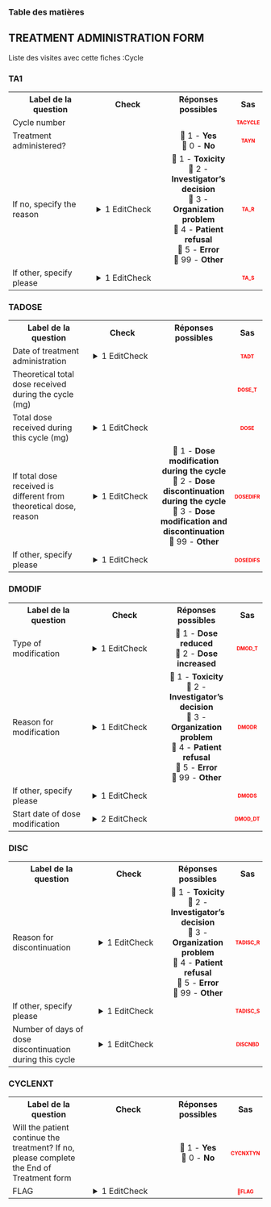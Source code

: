 <body>


<!-- Sidebar -->
<div class=sidebar id=sidebar>
<h3>Table des matières</h3>
<div id=sidebar-links></div>
</div> 
<div class=content> 
<section id='782096f3-fc2f-4631-9dc0-d17715452fe7' data-parent='9df2ff11-fb28-4ca9-8e3a-acbaef48ab82' data-type='form' data-label='TREATMENT ADMINISTRATION FORM'>
<h2> TREATMENT ADMINISTRATION FORM </h2>
<p>Liste des visites avec cette fiches :Cycle</p> 
<h3> TA1 </h3>
<table style='width:100%;'>
<tr>
<th style='width:600px; text-align:center;'><strong>Label de la question </strong></th>
<th class='check' style='width:300px; text-align:center;'><strong>Check</strong></th> <!--$htmlbalise-->
<th style='width:300px; text-align:center;'><strong>Réponses possibles</strong></th>
<th style='width:50px; text-align:center;'><strong>Sas</strong></th>
</tr>
 <tr> 
 <td style='width:600px; text-align:left;'> Cycle number</td>
 <td class='check' style='width:600px; text-align:left;'>   </td>
 <td style='width:300px; text-align:center;'>  </td> 
<td style='width:50px; text-align:center; color:red; font-size: 10px;'> <b> TACYCLE </b></td> 
 </tr>
 <tr> 
 <td style='width:600px; text-align:left;'> Treatment administered?</td>
 <td class='check' style='width:600px; text-align:left;'>   </td>
 <td style='width:300px; text-align:center;'> 🔘 1 - <b>Yes</b><br>🔘 0 - <b>No</b> </td> 
<td style='width:50px; text-align:center; color:red; font-size: 10px;'> <b> TAYN </b></td> 
 </tr>
 <tr> 
 <td style='width:600px; text-align:left;'> If no, specify the reason</td>
 <td class='check' style='width:600px; text-align:left;'>  <details> <summary>1 EditCheck </summary><table><tr><td> 5:[TA1.*][TA_R]</td> </tr><tr> <td> <pre><code class='javascript'>#Action Expression 
[TA1][TAYN]== '0'; 
#data Expression 
 
</code></pre> </td><td> This item is required.</td> </tr></table></details> </td>
 <td style='width:300px; text-align:center;'> 🔘 1 - <b>Toxicity</b><br>🔘 2 - <b>Investigator’s decision</b><br>🔘 3 - <b>Organization problem</b><br>🔘 4 - <b>Patient refusal</b><br>🔘 5 - <b>Error</b><br>🔘 99 - <b>Other</b> </td> 
<td style='width:50px; text-align:center; color:red; font-size: 10px;'> <b> TA_R </b></td> 
 </tr>
 <tr> 
 <td style='width:600px; text-align:left;'> If other, specify please</td>
 <td class='check' style='width:600px; text-align:left;'>  <details> <summary>1 EditCheck </summary><table><tr><td> 5:[TA1.*][TA_S]</td> </tr><tr> <td> <pre><code class='javascript'>#Action Expression 
[TA1][TAYN]=='0'&&
[TA1][TA_R]=='99'; 
#data Expression 
 
</code></pre> </td><td> This item is required.</td> </tr></table></details> </td>
 <td style='width:300px; text-align:center;'>  </td> 
<td style='width:50px; text-align:center; color:red; font-size: 10px;'> <b> TA_S </b></td> 
 </tr>
</table>

<h3> TADOSE </h3>
<table style='width:100%;'>
<tr>
<th style='width:600px; text-align:center;'><strong>Label de la question </strong></th>
<th class='check' style='width:300px; text-align:center;'><strong>Check</strong></th> <!--$htmlbalise-->
<th style='width:300px; text-align:center;'><strong>Réponses possibles</strong></th>
<th style='width:50px; text-align:center;'><strong>Sas</strong></th>
</tr>
 <tr> 
 <td style='width:600px; text-align:left;'> Date of treatment administration</td>
 <td class='check' style='width:600px; text-align:left;'>  <details> <summary>1 EditCheck </summary><table><tr><td> 5:[TRT.*][TADOSE.*][TADT]</td> </tr><tr> <td> <pre><code class='javascript'>#Action Expression 
[TRT][TA1][TAYN] =='1'; 
#data Expression 
 
</code></pre> </td><td> This item is required.</td> </tr></table></details> </td>
 <td style='width:300px; text-align:center;'>  </td> 
<td style='width:50px; text-align:center; color:red; font-size: 10px;'> <b> TADT </b></td> 
 </tr>
 <tr> 
 <td style='width:600px; text-align:left;'> Theoretical total dose received during the cycle (mg)</td>
 <td class='check' style='width:600px; text-align:left;'>   </td>
 <td style='width:300px; text-align:center;'>  </td> 
<td style='width:50px; text-align:center; color:red; font-size: 10px;'> <b> DOSE_T </b></td> 
 </tr>
 <tr> 
 <td style='width:600px; text-align:left;'> Total dose received during this cycle (mg)</td>
 <td class='check' style='width:600px; text-align:left;'>  <details> <summary>1 EditCheck </summary><table><tr><td> 5:[TRT.*][TADOSE.*][DOSE]</td> </tr><tr> <td> <pre><code class='javascript'>#Action Expression 
[TRT][TA1][TAYN]=='1'; 
#data Expression 
 
</code></pre> </td><td> This item is required.</td> </tr></table></details> </td>
 <td style='width:300px; text-align:center;'>  </td> 
<td style='width:50px; text-align:center; color:red; font-size: 10px;'> <b> DOSE </b></td> 
 </tr>
 <tr> 
 <td style='width:600px; text-align:left;'> If total dose received is different from theoretical dose, reason</td>
 <td class='check' style='width:600px; text-align:left;'>  <details> <summary>1 EditCheck </summary><table><tr><td> 5:[TRT.*][TADOSE.*][DOSEDIF_R]</td> </tr><tr> <td> <pre><code class='javascript'>#Action Expression 
[TRT][TA1][TAYN] =='1' &&
!isEmpty([TRT][TADOSE][DOSE_T]) &&
!isEmpty([TRT][TADOSE][DOSE]) &&
[TRT][TADOSE][DOSE_T] != [TRT][TADOSE][DOSE]; 
#data Expression 
 
</code></pre> </td><td> This item is required.</td> </tr></table></details> </td>
 <td style='width:300px; text-align:center;'> 🔘 1 - <b>Dose modification during the cycle</b><br>🔘 2 - <b>Dose discontinuation during the cycle</b><br>🔘 3 - <b>Dose modification and discontinuation</b><br>🔘 99 - <b>Other</b> </td> 
<td style='width:50px; text-align:center; color:red; font-size: 10px;'> <b> DOSEDIFR </b></td> 
 </tr>
 <tr> 
 <td style='width:600px; text-align:left;'> If other, specify please</td>
 <td class='check' style='width:600px; text-align:left;'>  <details> <summary>1 EditCheck </summary><table><tr><td> 5:[TRT.*][TADOSE.*][DOSEDIF_S]</td> </tr><tr> <td> <pre><code class='javascript'>#Action Expression 
[TRT][TA1][TAYN] =='1' &&
[TRT][TADOSE][DOSE] != [TRT][TADOSE][DOSE_T] &&
[TRT][TADOSE][DOSEDIF_R] =='99'; 
#data Expression 
 
</code></pre> </td><td> This item is required.</td> </tr></table></details> </td>
 <td style='width:300px; text-align:center;'>  </td> 
<td style='width:50px; text-align:center; color:red; font-size: 10px;'> <b> DOSEDIFS </b></td> 
 </tr>
</table>

<h3> DMODIF </h3>
<table style='width:100%;'>
<tr>
<th style='width:600px; text-align:center;'><strong>Label de la question </strong></th>
<th class='check' style='width:300px; text-align:center;'><strong>Check</strong></th> <!--$htmlbalise-->
<th style='width:300px; text-align:center;'><strong>Réponses possibles</strong></th>
<th style='width:50px; text-align:center;'><strong>Sas</strong></th>
</tr>
 <tr> 
 <td style='width:600px; text-align:left;'> Type of modification</td>
 <td class='check' style='width:600px; text-align:left;'>  <details> <summary>1 EditCheck </summary><table><tr><td> 5:[TRT.*][DMODIF.*][DMOD_T]</td> </tr><tr> <td> <pre><code class='javascript'>#Action Expression 
[TRT][TADOSE][DOSEDIF_R] == '1' ||
[TRT][TADOSE][DOSEDIF_R] == '3'; 
#data Expression 
 
</code></pre> </td><td> This item is required.</td> </tr></table></details> </td>
 <td style='width:300px; text-align:center;'> 🔘 1 - <b>Dose reduced</b><br>🔘 2 - <b>Dose increased</b> </td> 
<td style='width:50px; text-align:center; color:red; font-size: 10px;'> <b> DMOD_T </b></td> 
 </tr>
 <tr> 
 <td style='width:600px; text-align:left;'> Reason for modification</td>
 <td class='check' style='width:600px; text-align:left;'>  <details> <summary>1 EditCheck </summary><table><tr><td> 5:[TRT.*][DMODIF.*][DMOD_R]</td> </tr><tr> <td> <pre><code class='javascript'>#Action Expression 
[TRT][TADOSE][DOSEDIF_R] == '1' ||
[TRT][TADOSE][DOSEDIF_R] == '3'; 
#data Expression 
 
</code></pre> </td><td> This item is required.</td> </tr></table></details> </td>
 <td style='width:300px; text-align:center;'> 🔘 1 - <b>Toxicity</b><br>🔘 2 - <b>Investigator’s decision</b><br>🔘 3 - <b>Organization problem</b><br>🔘 4 - <b>Patient refusal</b><br>🔘 5 - <b>Error</b><br>🔘 99 - <b>Other</b> </td> 
<td style='width:50px; text-align:center; color:red; font-size: 10px;'> <b> DMODR </b></td> 
 </tr>
 <tr> 
 <td style='width:600px; text-align:left;'> If other, specify please</td>
 <td class='check' style='width:600px; text-align:left;'>  <details> <summary>1 EditCheck </summary><table><tr><td> 5:[TRT.*][DMODIF.*][DMOD_S]</td> </tr><tr> <td> <pre><code class='javascript'>#Action Expression 
([TRT][TADOSE][DOSEDIF_R] == '1' || [TRT][TADOSE][DOSEDIF_R] == '3') && [TRT][DMODIF][DMOD_R]=='99'; 
#data Expression 
 
</code></pre> </td><td> This item is required.</td> </tr></table></details> </td>
 <td style='width:300px; text-align:center;'>  </td> 
<td style='width:50px; text-align:center; color:red; font-size: 10px;'> <b> DMODS </b></td> 
 </tr>
 <tr> 
 <td style='width:600px; text-align:left;'> Start date of dose modification</td>
 <td class='check' style='width:600px; text-align:left;'>  <details> <summary>2 EditCheck </summary><table><tr><td> 5:[TRT.*][DMODIF.*][DMOD_DT]</td> </tr><tr> <td> <pre><code class='javascript'>#Action Expression 
[TRT][TADOSE][DOSEDIF_R] == '1' ||
[TRT][TADOSE][DOSEDIF_R] == '3'; 
#data Expression 
 
</code></pre> </td><td> This item is required.</td> </tr><tr><td> Valid:[TRT.*][DMODIF.*][DMOD_DT]</td> </tr><tr> <td> <pre><code class='javascript'>#Action Expression 
var dmodifdt = [TRT][DMODIF][DMOD_DT];
var date = [TRT][TADOSE][TADT];

isDate1LEDate2(date,dmodifdt); 
#data Expression 
 
</code></pre> </td><td> This item is invalid.</td> </tr></table></details> </td>
 <td style='width:300px; text-align:center;'>  </td> 
<td style='width:50px; text-align:center; color:red; font-size: 10px;'> <b> DMOD_DT </b></td> 
 </tr>
</table>

<h3> DISC </h3>
<table style='width:100%;'>
<tr>
<th style='width:600px; text-align:center;'><strong>Label de la question </strong></th>
<th class='check' style='width:300px; text-align:center;'><strong>Check</strong></th> <!--$htmlbalise-->
<th style='width:300px; text-align:center;'><strong>Réponses possibles</strong></th>
<th style='width:50px; text-align:center;'><strong>Sas</strong></th>
</tr>
 <tr> 
 <td style='width:600px; text-align:left;'> Reason for discontinuation</td>
 <td class='check' style='width:600px; text-align:left;'>  <details> <summary>1 EditCheck </summary><table><tr><td> 5:[TRT.*][DISC.*][TADISC_R]</td> </tr><tr> <td> <pre><code class='javascript'>#Action Expression 
[TRT][TADOSE][DOSEDIF_R] == '2' ||
[TRT][TADOSE][DOSEDIF_R] == '3'; 
#data Expression 
 
</code></pre> </td><td> This item is required.</td> </tr></table></details> </td>
 <td style='width:300px; text-align:center;'> 🔘 1 - <b>Toxicity</b><br>🔘 2 - <b>Investigator’s decision</b><br>🔘 3 - <b>Organization problem</b><br>🔘 4 - <b>Patient refusal</b><br>🔘 5 - <b>Error</b><br>🔘 99 - <b>Other</b> </td> 
<td style='width:50px; text-align:center; color:red; font-size: 10px;'> <b> TADISC_R </b></td> 
 </tr>
 <tr> 
 <td style='width:600px; text-align:left;'> If other, specify please</td>
 <td class='check' style='width:600px; text-align:left;'>  <details> <summary>1 EditCheck </summary><table><tr><td> 5:[TRT.*][DISC.*][TADISC_S]</td> </tr><tr> <td> <pre><code class='javascript'>#Action Expression 
([TRT][TADOSE][DOSEDIF_R] == '2' || [TRT][TADOSE][DOSEDIF_R] == '3') && 
[TRT][DISC][TADISC_R] == '99'; 
#data Expression 
 
</code></pre> </td><td> This item is required.</td> </tr></table></details> </td>
 <td style='width:300px; text-align:center;'>  </td> 
<td style='width:50px; text-align:center; color:red; font-size: 10px;'> <b> TADISC_S </b></td> 
 </tr>
 <tr> 
 <td style='width:600px; text-align:left;'> Number of days of dose discontinuation during this cycle</td>
 <td class='check' style='width:600px; text-align:left;'>  <details> <summary>1 EditCheck </summary><table><tr><td> 5:[TRT.*][DISC.*][DISCNBD]</td> </tr><tr> <td> <pre><code class='javascript'>#Action Expression 
[TRT][TADOSE][DOSEDIF_R] == '2' ||
[TRT][TADOSE][DOSEDIF_R] == '3'; 
#data Expression 
 
</code></pre> </td><td> This item is required.</td> </tr></table></details> </td>
 <td style='width:300px; text-align:center;'>  </td> 
<td style='width:50px; text-align:center; color:red; font-size: 10px;'> <b> DISCNBD </b></td> 
 </tr>
</table>

<h3> CYCLENXT </h3>
<table style='width:100%;'>
<tr>
<th style='width:600px; text-align:center;'><strong>Label de la question </strong></th>
<th class='check' style='width:300px; text-align:center;'><strong>Check</strong></th> <!--$htmlbalise-->
<th style='width:300px; text-align:center;'><strong>Réponses possibles</strong></th>
<th style='width:50px; text-align:center;'><strong>Sas</strong></th>
</tr>
 <tr> 
 <td style='width:600px; text-align:left;'> Will the patient continue the treatment? If no, please complete the End of Treatment form</td>
 <td class='check' style='width:600px; text-align:left;'>   </td>
 <td style='width:300px; text-align:center;'> 🔘 1 - <b>Yes</b><br>🔘 0 - <b>No</b> </td> 
<td style='width:50px; text-align:center; color:red; font-size: 10px;'> <b> CYCNXTYN </b></td> 
 </tr>
 <tr> 
 <td style='width:600px; text-align:left;'> FLAG</td>
 <td class='check' style='width:600px; text-align:left;'>  <details> <summary>1 EditCheck </summary><table><tr><td> DVA:[CYCLENXT.*][FLAG]</td> </tr><tr> <td> <pre><code class='javascript'>#Action Expression 
true; 
#data Expression 
if([CYCLENXT][CYCNXTYN] == '1')
   '1';
else
   ''; 
</code></pre> </td><td> </td> </tr></table></details> </td>
 <td style='width:300px; text-align:center;'>  </td> 
<td style='width:50px; text-align:center; color:red; font-size: 10px;'> <b> 👻FLAG </b></td> 
 </tr>
</table>

</section></section> 
  </div><script>function generateSidebar() {

    // Récupère tous les éléments H1 et H2
    var headersH1 = document.querySelectorAll('h1');
    var headersH2 = document.querySelectorAll('h2');
    var sidebarLinks = document.getElementById('sidebar-links');
    var sections = document.querySelectorAll('.content section');
    
    // Créer des liens pour chaque H1 dans la sidebar
    sections.forEach(section => {
        
        let type=section.getAttribute('data-type')
        var link = document.createElement('a');
        link.href = '#' + section.id;  // Associe le lien à l'ID du H1
        link.textContent = section.getAttribute('data-label');
        link.setAttribute('data-target', section.id);
        link.classList.add(type);  // Lien H1
        // Si le type est "form", ajoute un tiret ou une indentation
        if (type === "form") {
            // Ajouter un tiret avant le texte du lien
            link.textContent = "" + link.textContent;  // Tiret simple

            // Ou ajouter une indentation (par exemple, un espacement supplémentaire)
            link.style.marginLeft = "20px";  // Déplacement à droite, ajustable
        } else {
            // Sinon, applique une police plus grosse et un fond bleuté
            link.style.fontSize = "18px";  // Augmente la taille de la police
            link.style.backgroundColor = "#e0f7fa";  // Fond bleu clair (légèrement bleuté)
            link.style.padding = "5px";  // Un peu de padding pour l'espace autour du texte
            link.style.borderRadius = "4px";  // Coins arrondis pour l'esthétique
        }

        sidebarLinks.appendChild(link);
    })
        
  

    // Gestion des événements de clic sur les liens de la sidebar
    const links = document.querySelectorAll('.sidebar a');

    links.forEach(link => {
        link.addEventListener('click', function (event) {
            event.preventDefault();
            
            const targetId = link.getAttribute('data-target');  // L'ID de la section ciblée
            let selected_section = document.getElementById(targetId);
            let parenttargetId = selected_section.getAttribute('data-parent');
            let select_section = selected_section.getAttribute('data-type');
            let select_label= selected_section.getAttribute('data-label');

            let sections = document.querySelectorAll('.content section');
            console.log(parenttargetId, select_section)
            console.log("selection de la visite ",select_label, " targetId:", targetId, " " , "parenttargetId :",parenttargetId )

            //console.log(targetId,parenttargetId)
           i=0
            sections.forEach(section => {
                // console.log(section)
                i+=1
                let sectionid= section.id;
                let parentid= section.getAttribute('data-parent');
                let type= section.getAttribute('data-type');
                let label= section.getAttribute('data-label');
                                
                section.classList.remove('show', 'hidden');
                let affichage="hidden";

                if ( select_section=="form" && type=="visit"    && sectionid==parenttargetId    )affichage="show"
                else if (select_section==type && (sectionid==targetId))affichage="show"
                else if (select_section=="visit" && type=="form" && parenttargetId==parentid )affichage="show"

                // if (select_section=="form" && (sectionid == targetId || sectionid==parenttargetId  )) affichage="show"
                // else if  (select_section=="visit" && (sectionid == targetId || sectionid==parenttargetId || parentid==targetId || parentid==parenttargetId  )) affichage="show"
                
                section.classList.add(affichage)
                console.log("------------->test du ",label, ":",affichage  , "parenttargetId:",parenttargetId , "sectionid:",sectionid)

            });

        });
    })
}



window.onload = generateSidebar;
</script> </body>


